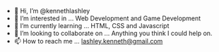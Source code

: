 - 👋 Hi, I’m @kennethlashley
- 👀 I’m interested in ... Web Development and Game Development
- 🌱 I’m currently learning ... HTML, CSS and Javascript
- 💞️ I’m looking to collaborate on ... Anything you think I could help on.
- 📫 How to reach me ... lashley.kenneth@gmail.com

<!---
kennethlashley/kennethlashley is a ✨ special ✨ repository because its `README.md` (this file) appears on your GitHub profile.
You can click the Preview link to take a look at your changes.
--->
